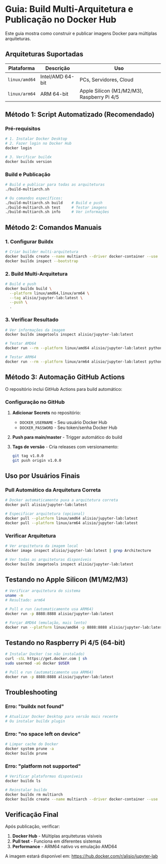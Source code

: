 # Guia: Build Multi-Arquitetura e Publicação no Docker Hub

Este guia mostra como construir e publicar imagens Docker para múltiplas arquiteturas.

## Arquiteturas Suportadas

| Plataforma | Descrição | Uso |
|------------|-----------|-----|
| `linux/amd64` | Intel/AMD 64-bit | PCs, Servidores, Cloud |
| `linux/arm64` | ARM 64-bit | Apple Silicon (M1/M2/M3), Raspberry Pi 4/5 |

## Método 1: Script Automatizado (Recomendado)

### Pré-requisitos
```bash
# 1. Instalar Docker Desktop
# 2. Fazer login no Docker Hub
docker login

# 3. Verificar buildx
docker buildx version
```

### Build e Publicação
```bash
# Build e publicar para todas as arquiteturas
./build-multiarch.sh

# Ou comandos específicos:
./build-multiarch.sh build    # Build e push
./build-multiarch.sh test     # Testar imagens
./build-multiarch.sh info     # Ver informações
```

## Método 2: Comandos Manuais

### 1. Configurar Buildx
```bash
# Criar builder multi-arquitetura
docker buildx create --name multiarch --driver docker-container --use
docker buildx inspect --bootstrap
```

### 2. Build Multi-Arquitetura
```bash
# Build e push
docker buildx build \
  --platform linux/amd64,linux/arm64 \
  --tag alisio/jupyter-lab:latest \
  --push \
  .
```

### 3. Verificar Resultado
```bash
# Ver informações da imagem
docker buildx imagetools inspect alisio/jupyter-lab:latest

# Testar AMD64
docker run --rm --platform linux/amd64 alisio/jupyter-lab:latest python --version

# Testar ARM64
docker run --rm --platform linux/arm64 alisio/jupyter-lab:latest python --version
```

## Método 3: Automação GitHub Actions

O repositório inclui GitHub Actions para build automático:

### Configuração no GitHub
1. **Adicionar Secrets** no repositório:
   - `DOCKER_USERNAME` - Seu usuário Docker Hub
   - `DOCKER_PASSWORD` - Seu token/senha Docker Hub

2. **Push para main/master** - Trigger automático do build

3. **Tags de versão** - Cria releases com versionamento:
   ```bash
   git tag v1.0.0
   git push origin v1.0.0
   ```

## Uso por Usuários Finais

### Pull Automático da Arquitetura Correta
```bash
# Docker automaticamente puxa a arquitetura correta
docker pull alisio/jupyter-lab:latest

# Especificar arquitetura (opcional)
docker pull --platform linux/amd64 alisio/jupyter-lab:latest
docker pull --platform linux/arm64 alisio/jupyter-lab:latest
```

### Verificar Arquitetura
```bash
# Ver arquitetura da imagem local
docker image inspect alisio/jupyter-lab:latest | grep Architecture

# Ver todas as arquiteturas disponíveis
docker buildx imagetools inspect alisio/jupyter-lab:latest
```

## Testando no Apple Silicon (M1/M2/M3)

```bash
# Verificar arquitetura do sistema
uname -m
# Resultado: arm64

# Pull e run (automaticamente usa ARM64)
docker run -p 8888:8888 alisio/jupyter-lab:latest

# Forçar AMD64 (emulação, mais lento)
docker run --platform linux/amd64 -p 8888:8888 alisio/jupyter-lab:latest
```

## Testando no Raspberry Pi 4/5 (64-bit)

```bash
# Instalar Docker (se não instalado)
curl -sSL https://get.docker.com | sh
sudo usermod -aG docker $USER

# Pull e run (automaticamente usa ARM64)
docker run -p 8888:8888 alisio/jupyter-lab:latest
```

## Troubleshooting

### Erro: "buildx not found"
```bash
# Atualizar Docker Desktop para versão mais recente
# Ou instalar buildx plugin
```

### Erro: "no space left on device"
```bash
# Limpar cache do Docker
docker system prune -a
docker buildx prune
```

### Erro: "platform not supported"
```bash
# Verificar plataformas disponíveis
docker buildx ls

# Reinstalar buildx
docker buildx rm multiarch
docker buildx create --name multiarch --driver docker-container --use
```

## Verificação Final

Após publicação, verificar:
1. **Docker Hub** - Múltiplas arquiteturas visíveis
2. **Pull test** - Funciona em diferentes sistemas
3. **Performance** - ARM64 nativo vs emulação AMD64

A imagem estará disponível em: https://hub.docker.com/r/alisio/jupyter-lab
